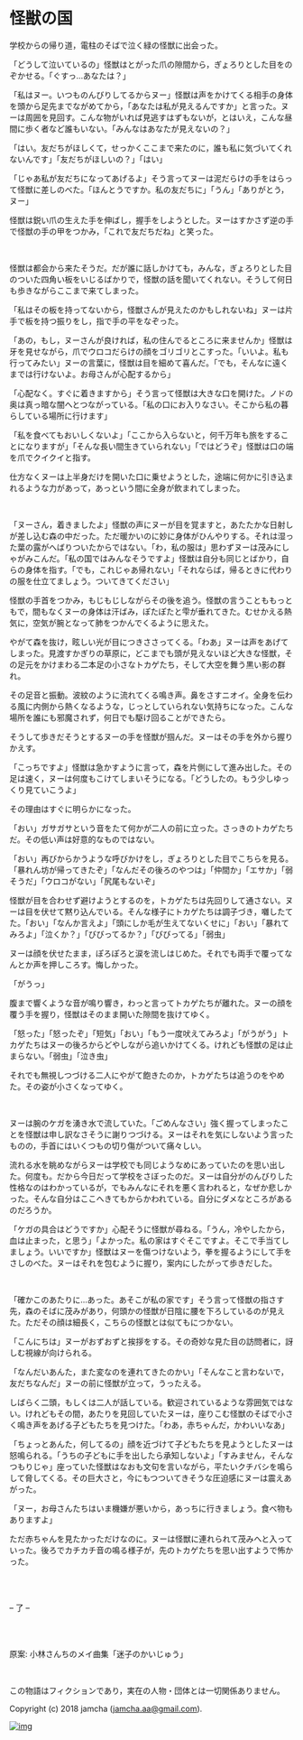 

# 怪獣の国

学校からの帰り道，電柱のそばで泣く緑の怪獣に出会った。  

「どうして泣いているの」怪獣はとがった爪の隙間から，ぎょろりとした目をのぞかせる。「ぐすっ…あなたは？」  

「私はヌー。いつものんびりしてるからヌー」怪獣は声をかけてくる相手の身体を頭から足先までながめてから，「あなたは私が見えるんですか」と言った。ヌーは周囲を見回す。こんな物がいれば見逃すはずもないが，とはいえ，こんな昼間に歩く者など誰もいない。「みんなはあなたが見えないの？」  

「はい。友だちがほしくて，せっかくここまで来たのに，誰も私に気づいてくれないんです」「友だちがほしいの？」「はい」  

「じゃあ私が友だちになってあげるよ」そう言ってヌーは泥だらけの手をはらって怪獣に差しのべた。「ほんとうですか。私の友だちに」「うん」「ありがとう，ヌー」  

怪獣は鋭い爪の生えた手を伸ばし，握手をしようとした。ヌーはすかさず逆の手で怪獣の手の甲をつかみ，「これで友だちだね」と笑った。  

<br>  

怪獣は都会から来たそうだ。だが誰に話しかけても，みんな，ぎょろりとした目のついた四角い板をいじるばかりで，怪獣の話を聞いてくれない。そうして何日も歩きながらここまで来てしまった。  

「私はその板を持ってないから，怪獣さんが見えたのかもしれないね」ヌーは片手で板を持つ振りをし，指で手の平をなぞった。  

「あの，もし，ヌーさんが良ければ，私の住んでるところに来ませんか」怪獣は牙を見せながら，爪でウロコだらけの顔をゴリゴリとこすった。「いいよ。私も行ってみたい」ヌーの言葉に，怪獣は目を細めて喜んだ。「でも，そんなに遠くまでは行けないよ。お母さんが心配するから」  

「心配なく。すぐに着きますから」そう言って怪獣は大きな口を開けた。ノドの奥は真っ暗な闇へとつながっている。「私の口にお入りなさい。そこから私の暮らしている場所に行けます」  

「私を食べてもおいしくないよ」「ここから入らないと，何千万年も旅をすることになりますが」「そんな長い間生きていられない」「ではどうぞ」怪獣は口の端を爪でクイクイと指す。  

仕方なくヌーは上半身だけを開いた口に乗せようとした，途端に何かに引き込まれるような力があって，あっという間に全身が飲まれてしまった。  

<br>  

「ヌーさん，着きましたよ」怪獣の声にヌーが目を覚ますと，あたたかな日射しが差し込む森の中だった。ただ暖かいのに妙に身体がひんやりする。それは湿った葉の露がへばりついたからではない。「わ，私の服は」思わずヌーは茂みにしゃがみこんだ。「私の国ではみんなそうですよ」怪獣は自分も同じとばかり，自らの身体を指す。「でも，これじゃあ帰れない」「それならば，帰るときに代わりの服を仕立てましょう。ついてきてください」  

怪獣の手首をつかみ，もじもじしながらその後を追う。怪獣の言うことももっともで，間もなくヌーの身体は汗ばみ，ぽたぽたと雫が垂れてきた。むせかえる熱気に，空気が腕となって肺をつかんでくるように思えた。  

やがて森を抜け，眩しい光が目につきささってくる。「わあ」ヌーは声をあげてしまった。見渡すかぎりの草原に，どこまでも頭が見えないほど大きな怪獣，その足元をかけまわる二本足の小さなトカゲたち，そして大空を舞う黒い影の群れ。  

その足音と振動。波紋のように流れてくる鳴き声。鼻をさすニオイ。全身を伝わる風に内側から熱くなるような，じっとしていられない気持ちになった。こんな場所を誰にも邪魔されず，何日でも駆け回ることができたら。  

そうして歩きだそうとするヌーの手を怪獣が掴んだ。ヌーはその手を外から握りかえす。  

「こっちですよ」怪獣は急かすように言って，森を片側にして進み出した。その足は速く，ヌーは何度もこけてしまいそうになる。「どうしたの。もう少しゆっくり見ていこうよ」  

その理由はすぐに明らかになった。  

「おい」ガサガサという音をたて何かが二人の前に立った。さっきのトカゲたちだ。その低い声は好意的なものではない。  

「おい」再びからかうような呼びかけをし，ぎょろりとした目でこちらを見る。「暴れん坊が帰ってきたぞ」「なんだその後ろのやつは」「仲間か」「エサか」「弱そうだ」「ウロコがない」「尻尾もないぞ」  

怪獣が目を合わせず避けようとするのを，トカゲたちは先回りして通さない。ヌーは目を伏せて黙り込んでいる。そんな様子にトカゲたちは調子づき，囃したてた。「おい」「なんか言えよ」「頭にしか毛が生えてないくせに」「おい」「暴れてみろよ」「泣くか？」「びびってるか？」「びびってる」「弱虫」  

ヌーは顔を伏せたまま，ぽろぽろと涙を流しはじめた。それでも両手で覆ってなんとか声を押しころす。悔しかった。  

「がうっ」  

腹まで響くような音が鳴り響き，わっと言ってトカゲたちが離れた。ヌーの顔を覆う手を握り，怪獣はそのまま開いた隙間を抜けてゆく。  

「怒った」「怒ったぞ」「短気」「おい」「もう一度吠えてみろよ」「がうがう」トカゲたちはヌーの後ろからどやしながら追いかけてくる。けれども怪獣の足は止まらない。「弱虫」「泣き虫」  

それでも無視しつづける二人にやがて飽きたのか，トカゲたちは追うのをやめた。その姿が小さくなってゆく。  

<br>  

ヌーは腕のケガを湧き水で流していた。「ごめんなさい」強く握ってしまったことを怪獣は申し訳なさそうに謝りつづける。ヌーはそれを気にしないよう言ったものの，手首にはいくつもの切り傷がついて痛々しい。  

流れる水を眺めながらヌーは学校でも同じようなめにあっていたのを思い出した。何度も。だから今日だって学校をさぼったのだ。ヌーは自分がのんびりした性格なのはわかっているが，でもみんなにそれを悪く言われると，なぜか悲しかった。そんな自分はここへきてもからかわれている。自分にダメなところがあるのだろうか。  

「ケガの具合はどうですか」心配そうに怪獣が尋ねる。「うん，冷やしたから，血は止まった，と思う」「よかった。私の家はすぐそこですよ。そこで手当てしましょう。いいですか」怪獣はヌーを傷つけないよう，拳を握るようにして手をさしのべた。ヌーはそれを包むように握り，案内にしたがって歩きだした。  

<br>  

「確かこのあたりに…あった。あそこが私の家です」そう言って怪獣の指さす先，森のそばに茂みがあり，何頭かの怪獣が日陰に腰を下ろしているのが見えた。ただその顔は細長く，こちらの怪獣とは似てもにつかない。  

「こんにちは」ヌーがおずおずと挨拶をする。その奇妙な見た目の訪問者に，訝しむ視線が向けられる。  

「なんだいあんた，また変なのを連れてきたのかい」「そんなこと言わないで，友だちなんだ」ヌーの前に怪獣が立って，うったえる。  

しばらく二頭，もしくは二人が話している。歓迎されているような雰囲気ではない。けれどもその間，あたりを見回していたヌーは，座りこむ怪獣のそばで小さく鳴き声をあげる子どもたちを見つけた。「わあ，赤ちゃんだ，かわいいなあ」  

「ちょっとあんた，何してるの」顔を近づけて子どもたちを見ようとしたヌーは怒鳴られる。「うちの子どもに手を出したら承知しないよ」「すみません，そんなつもりじゃ」座っていた怪獣はなおも文句を言いながら，平たいクチバシを鳴らして脅してくる。その巨大さと，今にもつついてきそうな圧迫感にヌーは震えあがった。  

「ヌー，お母さんたちはいま機嫌が悪いから，あっちに行きましょう。食べ物もありますよ」  

ただ赤ちゃんを見たかっただけなのに。ヌーは怪獣に連れられて茂みへと入っていった。後ろでカチカチ音の鳴る様子が，先のトカゲたちを思い出すようで怖かった。  

<br>  
<br>  

&#x2013; 了 &#x2013;  

<br>  
<br>  

原案: 小林さんちのメイ曲集「迷子のかいじゅう」  

<br>  

この物語はフィクションであり，実在の人物・団体とは一切関係ありません。  

Copyright (c) 2018 jamcha (jamcha.aa@gmail.com).  

[![img](http://i.creativecommons.org/l/by-nc-sa/4.0/88x31.png)](http://creativecommons.org/licenses/by-nc-sa/4.0/deed)  

